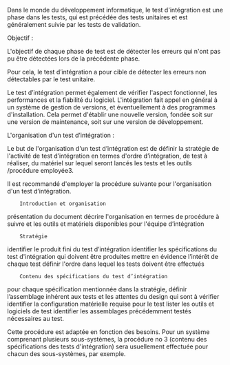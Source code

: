 Dans le monde du développement informatique, le test d'intégration est une phase dans les tests, qui est précédée des tests unitaires et est généralement suivie par les tests de validation.



Objectif :

L'objectif de chaque phase de test est de détecter les erreurs qui n'ont pas pu être détectées lors de la précédente phase.

Pour cela, le test d’intégration a pour cible de détecter les erreurs non détectables par le test unitaire.

Le test d’intégration permet également de vérifier l'aspect fonctionnel, les performances et la fiabilité du logiciel. L'intégration fait appel en général à un système de gestion de versions, et éventuellement à des programmes d'installation. Cela permet d'établir une nouvelle version, fondée soit sur une version de maintenance, soit sur une version de développement.



L'organisation d'un test d’intégration :

Le but de l'organisation d'un test d’intégration est de définir la stratégie de l'activité de test d’intégration en termes d'ordre d’intégration, de test à réaliser, du matériel sur lequel seront lancés les tests et les outils /procédure employée3.

Il est recommandé d'employer la procédure suivante pour l'organisation d'un test d’intégration.

		Introduction et organisation 
présentation du document
décrire l'organisation en termes de procédure à suivre et les outils et matériels disponibles pour l'équipe d’intégration

		Stratégie
identifier le produit fini du test d’intégration
identifier les spécifications du test d'intégration qui doivent être produites
mettre en évidence l’intérêt de chaque test
définir l'ordre dans lequel les tests doivent être effectués

		Contenu des spécifications du test d’intégration
pour chaque spécification mentionnée dans la stratégie, définir l’assemblage inhérent aux tests et les attentes du design qui sont à vérifier
identifier la configuration matérielle requise pour le test
lister les outils et logiciels de test
identifier les assemblages précédemment testés nécessaires au test.


Cette procédure est adaptée en fonction des besoins. Pour un système comprenant plusieurs sous-systèmes, la procédure no 3 (contenu des spécifications des tests d'intégration) sera usuellement effectuée pour chacun des sous-systèmes, par exemple.
